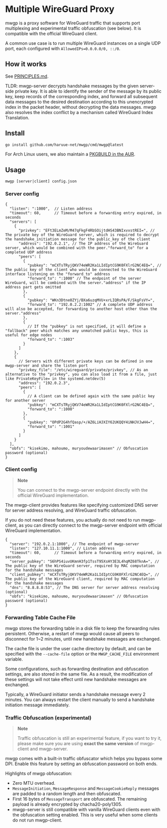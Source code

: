 Multiple WireGuard Proxy
===============

mwgp is a proxy software for WireGuard traffic that supports port multiplexing and experimental traffic obfuscation (see below). It is compatible with the official WireGuard client.

A common use case is to run multiple WireGuard instances on a single UDP port, each configured with `AllowedIPs=0.0.0.0/0, ::/0`.


## How it works

See [PRINCIPLES.md](./PRINCIPLES.md).

TLDR: mwgp-server decrypts handshake messages by the given server-side private key. It is able to identify the sender of the message by its public key, keep records of the corresponding index, and forward all subsequent data messages to the desired destination according to this unencrypted index in the packet header, without decrypting the data messages.
mwgp also resolves the index conflict by a mechanism called WireGuard Index Translation.


## Install

```bash
go install github.com/haruue-net/mwgp/cmd/mwgp@latest
```

For Arch Linux users, we also maintain a
[PKGBUILD in the AUR](https://aur.archlinux.org/packages/mwgp).


## Usage

```
mwgp [server|client] config.json
```

### Server config

```json5
{
  "listen": ":1000",  // Listen address
  "timeout": 60,      // Timeout before a forwarding entry expired, in seconds
  "servers": [
    {
      "privkey": "EFt3ELmZeM/M47qFkgF4RbSOijtdHS43BNIxvxstREI=", // The private key of the WireGuard server, which is required to decrypt the handshake_initiation message for the public_key of the client
      "address": "192.0.2.1", // The IP address of the WireGuard server, which would be combined with the peer."forward_to" for a completed UDP address
      "peers": [
        {
          "pubkey": "mCXTsTRyjQKV74eWR2Ka1LIdIptCG9K0FXlrG2NC4EQ=", // The public key of the client who would be connected to the WireGuard interface listening on the "forward_to" address
          "forward_to": ":1000" // The endpoint of the server WireGuard, will be combined with the server."address" if the IP address part gets omitted
        },
        {
          "pubkey": "WKn3Dtne0ZYj/BXa6uzqMVU+xrLIQRsPA/F/SkgFsVY=",
          "forward_to": "192.0.2.2:1002" // A complete UDP address will also be accepted, for forwarding to another host other than the server."address"
        },
        {
          // If the "pubkey" is not specified, it will define a "fallback" peer which matches any unmatched public keys, this is useful for edge nodes
          "forward_to": ":1003"
        }
      ]
    },
    {
      // Servers with different private keys can be defined in one mwgp-server and share the listen port
      "privkey_file": "/etc/wireguard/private/privkey", // As an alternative to the "privkey", you can also load it from a file, just like PrivateKeyFile= in the systemd.netdev(5)
      "address": "192.0.2.3",
      "peers": [
        {
          // A client can be defined again with the same public key for another server
          "pubkey": "mCXTsTRyjQKV74eWR2Ka1LIdIptCG9K0FXlrG2NC4EQ=",
          "forward_to": ":1000"
        },
        {
          "pubkey": "OPdP2G4hfQasp/+/AZ6LiHJXIY62UKQQY4iNHJVJwH4=",
          "forward_to": ":1001"
        }
      ]
    }
  ],
  "obfs": "kisekimo, mahoumo, muryoudewaarimasen" // Obfuscation password (optional)
}
```


### Client config

> **Note**
>
> You can connect to the mwgp-server endpoint directly with the official
> WireGuard implementation.

The mwgp-client provides features like specifying customized DNS server for
server address resolving, and WireGuard traffic obfuscation.

If you do not need these features, you actually do not need to run mwgp-client,
as you can directly connect to the mwgp-server endpoint with official WireGuard
implementation.

```json5
{
  "server": "192.0.2.1:1000", // The endpoint of mwgp-server
  "listen": "127.10.11.1:1000", // Listen address
  "timeout": 60,      // Timeout before a forwarding entry expired, in seconds
  "server_pubkey": "S6hPS4iuvUKmnH3fp1TssT95XsHY3E3L4hqMZ68TknA=", // The public key of the WireGuard server, required by MAC computation for the handshake messages
  "client_pubkey": "mCXTsTRyjQKV74eWR2Ka1LIdIptCG9K0FXlrG2NC4EQ=", // The public key of the WireGuard client, required by MAC computation for the handshake messages
  "dns": "8.8.8.8:53", // The DNS server for server address resolving (optional)
  "obfs": "kisekimo, mahoumo, muryoudewaarimasen" // Obfuscation password (optional)
}
```

### Forwarding Table Cache File

mwgp stores the forwarding table in a disk file to keep the forwarding rules persistent. Otherwise, a restart of mwgp would cause all peers to disconnect for 1~2 minutes, until new handshake messages are exchanged.

The cache file is under the user cache directory by default, and can be specified with the `--cache-file` option or the `MWGP_CACHE_FILE` environment variable.

Some configurations, such as forwarding destination and obfuscation settings, are also stored in the same file. As a result, the modification of these settings will not take effect until new handshake messages are exchanged.

Typically, a WireGuard initiator sends a handshake message every 2 minutes. You can always restart the client manually to send a handshake initiation message immediately.


### Traffic Obfuscation (experimental)

> **Note**
>
> Traffic obfuscation is still an experimental feature, if you want to try it,
> please make sure you are using **exact the same version** of mwgp-client
> and mwgp-server.

mwgp comes with a built-in traffic obfuscator which helps you bypass some DPI. Enable this feature by setting an obfuscation password on both ends.

Highlights of mwgp obfuscation:

+ Zero MTU overhead.
+ `MessageInitiation`, `MessageResponse` and `MessageCookieReply` messages are padded to a random length and then obfuscated.
+ First 16 bytes of `MessageTransport` are obfuscated. The remaining payload is already encrypted by chacha20-poly1305.
+ mwgp-server is still compatible with vanilla WireGuard clients even with the obfuscation setting enabled.
  This is very useful when some clients do not run mwgp-client.

